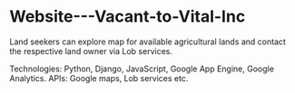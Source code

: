 # Website---Vacant-to-Vital-Inc

Land seekers can explore map for available agricultural lands and contact the respective land owner via Lob services.

Technologies: Python, Django, JavaScript, Google App Engine, Google Analytics. APIs: Google maps, Lob services etc.

